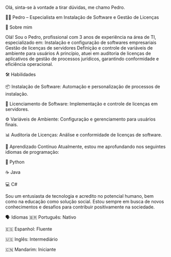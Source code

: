 Olá, sinta-se à vontade a tirar dúvidas, me chamo Pedro.

👨‍💻 Pedro – Especialista em Instalação de Software e Gestão de Licenças

📌 Sobre mim

Olá! Sou o Pedro, profissional com 3 anos de experiência na área de TI, especializado em:
Instalação e configuração de softwares empresariais
Gestão de licenças de servidores
Definição e controle de variáveis de ambiente para usuários
A princípio, atuei em auditoria de licenças de aplicativos de gestão de processos jurídicos, garantindo conformidade e eficiência operacional.

🛠️ Habilidades

📦 Instalação de Software: Automação e personalização de processos de instalação.

🔑 Licenciamento de Software: Implementação e controle de licenças em servidores.

⚙️ Variáveis de Ambiente: Configuração e gerenciamento para usuários finais.

📊 Auditoria de Licenças: Análise e conformidade de licenças de software.

🧠 Aprendizado Contínuo
Atualmente, estou me aprofundando nos seguintes idiomas de programação:

🐍 Python

☕ Java

💻 C#

Sou um entusiasta de tecnologia e acredito no potencial humano, bem como na educação como solução social. Estou sempre em busca de novos conhecimentos e desafios para contribuir positivamente na sociedade.

🗣️ Idiomas
🇧🇷 Português: Nativo

🇪🇸 Espanhol: Fluente

🇺🇸 Inglês: Intermediário

🇨🇳 Mandarim: Iniciante
